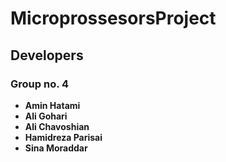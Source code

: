 # MicroprossesorsProject

## Developers

### Group no. 4

* **Amin Hatami**
* **Ali Gohari** 
* **Ali Chavoshian**
* **Hamidreza Parisai**
* **Sina Moraddar**
